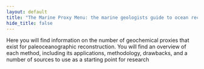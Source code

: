 ```yaml
---
layout: default
title: "The Marine Proxy Menu: the marine geologists guide to ocean reconstruction"
hide_title: false
---
```

Here you will find information on the number of geochemical proxies that exist for paleoceanographic reconstruction.  You will find an overview of each method, including its applications, methodology, drawbacks, and a number of sources to use as a starting point for research

